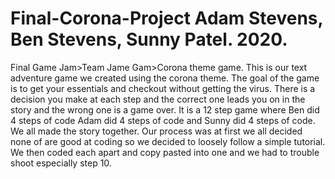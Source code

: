 # Final-Corona-Project Adam Stevens, Ben Stevens, Sunny Patel. 2020.
Final Game Jam>Team Jame Gam>Corona theme game.
This is our text adventure game we created using the corona theme. The goal of the game is to get your essentials and checkout without getting the virus. There is a decision you make at each step and the correct one leads you on in the story and the wrong one is a game over. It is a 12 step game where Ben did 4 steps of code Adam did 4 steps of code and Sunny did 4 steps of code. We all made the story together. Our process was at first we all decided none of are good at coding so we decided to loosely follow a simple tutorial. We then coded each apart and copy pasted into one and we had to trouble shoot especially step 10.
